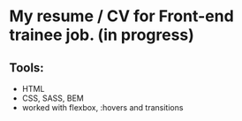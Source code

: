 # My resume / CV for Front-end trainee job. (in progress)

## Tools:
- HTML 
- CSS, SASS, BEM 
- worked with flexbox, :hovers and transitions
